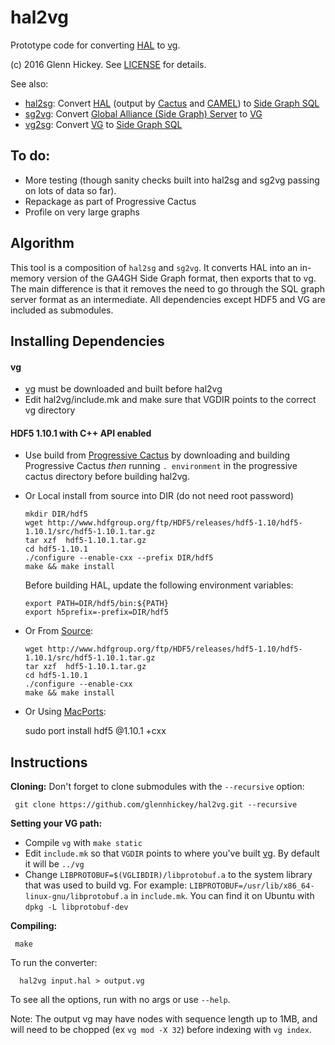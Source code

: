 # hal2vg
Prototype code for converting [HAL](https://github.com/glennhickey/hal) to [vg](https://github.com/vgteam/vg).

(c) 2016 Glenn Hickey. See [LICENSE](https://github.com/glennhickey/hal2vg/blob/master/LICENSE) for details.

See also:
* [hal2sg](https://github.com/glennhickey/hal2sg): Convert  [HAL](https://github.com/glennhickey/hal) (output by [Cactus](https://github.com/glennhickey/progressiveCactus) and [CAMEL](https://github.com/adamnovak/sequence-graphs)) to [Side Graph SQL](https://github.com/ga4gh/schemas/wiki/Human-Genome-Variation-Reference-(HGVR)-Pilot-Project#graph-format)
* [sg2vg](https://github.com/glennhickey/sg2vg): Convert [Global Alliance (Side Graph) Server](https://github.com/ga4gh/schemas/wiki/Human-Genome-Variation-Reference-(HGVR)-Pilot-Project#graph-format) to [VG](https://github.com/ekg/vg)
* [vg2sg](https://github.com/glennhickey/vg2sg): Convert  [VG](https://github.com/ekg/vg) to [Side Graph SQL](https://github.com/ga4gh/schemas/wiki/Human-Genome-Variation-Reference-(HGVR)-Pilot-Project#graph-format)

## To do:
* More testing (though sanity checks built into hal2sg and sg2vg passing on lots of data so far).
* Repackage as part of Progressive Cactus
* Profile on very large graphs

## Algorithm

This tool is a composition of `hal2sg` and `sg2vg`.  It converts HAL into an in-memory version of the GA4GH Side Graph format, then exports that to vg.  The main difference is that it removes the need to go through the SQL graph server format as an intermediate.  All dependencies except HDF5 and VG are included as submodules. 

## Installing Dependencies

#### vg

* [vg](https://github.com/vgteam/vg) must be downloaded and built before hal2vg
* Edit hal2vg/include.mk and make sure that VGDIR points to the correct vg directory

#### HDF5 1.10.1 with C++ API enabled

* Use build from [Progressive Cactus](https://github.com/glennhickey/progressiveCactus) by downloading and building Progressive Cactus *then* running `. environment` in the progressive cactus directory before building hal2vg. 

* Or Local install from source into DIR (do not need root password)  

     `mkdir DIR/hdf5`  
     `wget http://www.hdfgroup.org/ftp/HDF5/releases/hdf5-1.10/hdf5-1.10.1/src/hdf5-1.10.1.tar.gz`  
     `tar xzf  hdf5-1.10.1.tar.gz`  
     `cd hdf5-1.10.1`  
     `./configure --enable-cxx --prefix DIR/hdf5`  
     `make && make install` 
    
     Before building HAL, update the following environment variables:  
   
     `export PATH=DIR/hdf5/bin:${PATH}`  
     `export h5prefix=-prefix=DIR/hdf5`  

* Or From [Source](http://www.hdfgroup.org/ftp/HDF5/releases/hdf5-1.10/hdf5-1.10.1/src/):

     `wget http://www.hdfgroup.org/ftp/HDF5/releases/hdf5-1.10/hdf5-1.10.1/src/hdf5-1.10.1.tar.gz`  
     `tar xzf  hdf5-1.10.1.tar.gz`  
     `cd hdf5-1.10.1`  
     `./configure --enable-cxx`  
     `make && make install`  

* Or Using [MacPorts](http://www.macports.org/):   

    sudo port install hdf5 @1.10.1 +cxx

## Instructions

**Cloning:** Don't forget to clone submodules with the `--recursive` option:

     git clone https://github.com/glennhickey/hal2vg.git --recursive

**Setting your VG path:** 

* Compile `vg` with `make static`
* Edit `include.mk` so that `VGDIR` points to where you've built [vg](https://github.com/vgteam/vg).  By default it will be `../vg`
* Change `LIBPROTOBUF=$(VGLIBDIR)/libprotobuf.a` to the system library that was used to build vg.  For example: `LIBPROTOBUF=/usr/lib/x86_64-linux-gnu/libprotobuf.a` in `include.mk`.  You can find it on Ubuntu with `dpkg -L libprotobuf-dev`

**Compiling:**

     make

To run the converter:

	  hal2vg input.hal > output.vg

To see all the options, run with no args or use `--help`.

Note: The output vg may have nodes with sequence length up to 1MB, and will need to be chopped (ex `vg mod -X 32`) before indexing with `vg index`.   

